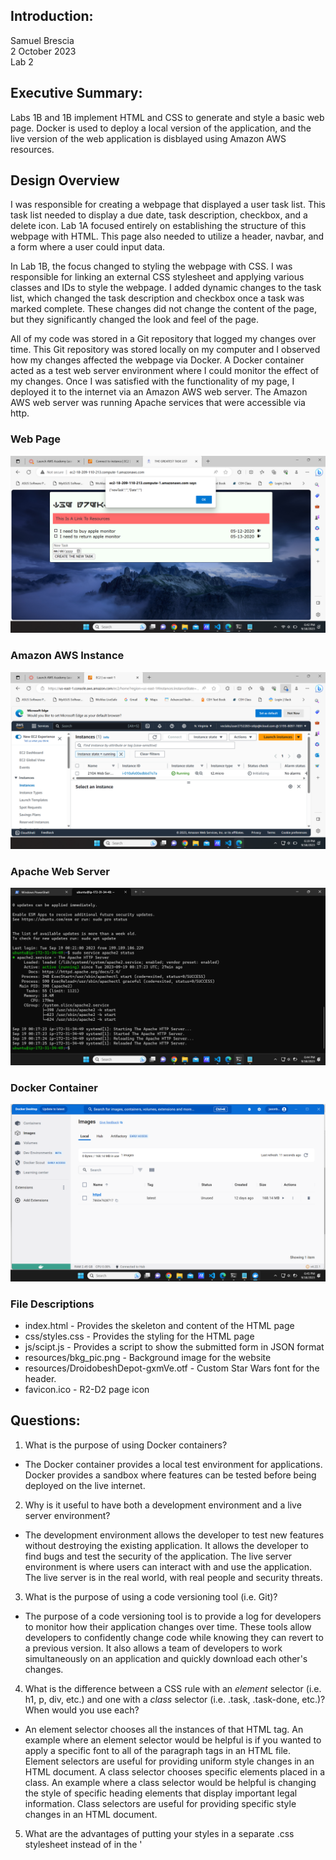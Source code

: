
## Introduction:
Samuel Brescia  
2 October 2023  
Lab 2

## Executive Summary:

Labs 1B and 1B implement HTML and CSS to generate and style a basic web page. Docker is used to deploy a local version of the application, and the live version of the web application is disblayed using Amazon AWS resources. 

## Design Overview

I was responsible for creating a webpage that displayed a user task list. This task list needed to display a due date, task description, checkbox, and a delete icon. Lab 1A focused entirely on establishing the structure of this webpage with HTML. This page also needed to utilize a header, navbar, and a form where a user could input data.

In Lab 1B, the focus changed to styling the webpage with CSS. I was responsible for linking an external CSS stylesheet and applying various classes and IDs to style the webpage. I added dynamic changes to the task list, which changed the task description and checkbox once a task was marked complete. These changes did not change the content of the page, but they significantly changed the look and feel of the page.

All of my code was stored in a Git repository that logged my changes over time. This Git repository was stored locally on my computer and I observed how my changes affected the webpage via Docker. A Docker container acted as a test web server environment where I could monitor the effect of my changes. Once I was satisfied with the functionality of my page, I deployed it to the internet via an Amazon AWS web server. The Amazon AWS web server was running Apache services that were accessible via http. 

### Web Page
![Screenshot of the webpage ](/lab1/images/webpage.png)

### Amazon AWS Instance
![Screenshot of the Amazon AWS instance](/lab1/images/amazon.png)

### Apache Web Server
![Screenshot of current status of the apache2 web server](/lab1/images/apache.png)

### Docker Container
![Screenshot the Docker Desktop application](/lab1/images/docker.png)

### File Descriptions

* index.html - Provides the skeleton and content of the HTML page
* css/styles.css - Provides the styling for the HTML page
* js/scipt.js - Provides a script to show the submitted form in JSON format
* resources/bkg_pic.png - Background image for the website  
* resources/DroidobeshDepot-gxmVe.otf - Custom Star Wars font for the header.
* favicon.ico - R2-D2 page icon

## Questions:

1. What is the purpose of using Docker containers?

- The Docker container provides a local test environment for applications. Docker provides a sandbox where features can be tested before being deployed on the live internet. 

2. Why is it useful to have both a development environment and a live server environment?
 
- The development environment allows the developer to test new features without destroying the existing application. It allows the developer to find bugs and test the security of the application. The live server environment is where users can interact with and use the application. The live server is in the real world, with real people and security threats.

3. What is the purpose of using a code versioning tool (i.e. Git)?

- The purpose of a code versioning tool is to provide a log for developers to monitor how their application changes over time. These tools allow developers to confidently change code while knowing they can revert to a previous version. It also allows a team of developers to work simultaneously on an application and quickly download each other's changes. 

4. What is the difference between a CSS rule with an *element* selector (i.e. h1, p, div, etc.) and one with a *class* selector (i.e. .task, .task-done, etc.)? When would you use each?

- An element selector chooses all the instances of that HTML tag. An example where an element selector would be helpful is if you wanted to apply a specific font to all of the paragraph tags in an HTML file. Element selectors are useful for providing uniform style changes in an HTML document. A class selector chooses specific elements placed in a class. An example where a class selector would be helpful is changing the style of specific heading elements that display important legal information. Class selectors are useful for providing specific style changes in an HTML document.

5. What are the advantages of putting your styles in a separate .css stylesheet instead of in the '<style>' element of '<head'>?

- An advantage is that the style of the entire page can be instantly changed. Instead of having to edit all of the code in the HTML document a new style sheet can be attached giving the site a whole new feel. A good example of this is the website CSS Zen Garden where the same HTML content is given a different look and feel because of the external style sheet.

6. How do web browsers choose which CSS to use for an HTML element when the CSS rules contradict each other? What is the order of precedence for CSS rules?
 
- Web browsers follow a specificity hierarchy in determining which CSS rule to apply. The specificity hierarchy in order of most to least prevalent is inline styles, IDs, classes, and elements. If there are two contradictory rules then the latest rule takes precedence.

7. Why should you disable directory access for your server?
  
- Directory access needs to be disabled because sensitive user information can be found in log and database files. If a hacker was able to see the directory they could gain insights into how the web application acts that would allow them to deploy exploits against the system.

## Lessons Learned:

### Do not Recursively Change the Ownership of the Whole etc/ Folder

During lab 1B I ran into difficulties selecting specific HTML conditions. I wanted to color my checkbox orange after it was marked complete. I made several attempts to adjust the style, but everything I tried did not work. After some research in w3schools, I realized that the provided code created a pseudo-element for the checkbox after it was completed, and that I needed to style the pseudo-element. With this knowledge, I was able to make the proper changes in the CSS.

### Creating a Page Redirect with a CNAME Record

Early on in Lab 1A, I was confused as to why the live server was not reflecting the changes I was pushing to my Git repository. I kept seeing the local changes on my docker container, but these changes were not mirrored on the live website. After reading the command list on git I realized that local versions of git repositories are asynchronous and that I need to manually sync the changes onto the live server. After running the correct command I was able to view my changes on the live server. I realized that this asynchronous handling of data also helps preserve a local backup copy of a previous iteration and does not erase another user's local changes.

### Handiling 

Another problem that I ran into during Lab 1A was that I had difficulty disabling the directory access. This was because I did not have my source folder specified in the settings file. This was a difficult bug to figure out because I had all of the settings inputted correctly, but the web server was not reflecting my changes. After browsing the help docs on Apache, I was able to discover that I needed to input the directory containing all my web files. After specifying this directory on the Amazon AWS server the directory view was successfully disabled. 

## Conclusions :

- Create, Read, Update and Read user data with Javascript
- Create a domain on a DNS server that points to a static IP address
- Utilize local browser storage to store user input
- Manipulate HTML and CSS using Javascript functions
- Enable traffic over HTTPS and generate a TLS certificate

## References

- https://www.w3schools.com/jsref/dom_obj_all.asp
- https://www.w3schools.com/jsref/api_storage.asp
- https://byu-itc-210.github.io/walkthrough/JSON-localStorage
- https://byu-itc-210.github.io/walkthrough/JsAndDom
